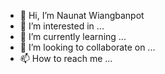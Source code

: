 - 👋 Hi, I’m Naunat Wiangbanpot 
- 👀 I’m interested in ...
- 🌱 I’m currently learning ...
- 💞️ I’m looking to collaborate on ...
- 📫 How to reach me ...

<!---
narunatchie/narunatchie is a ✨ special ✨ repository because its `README.md` (this file) appears on your GitHub profile.
You can click the Preview link to take a look at your changes.
--->
